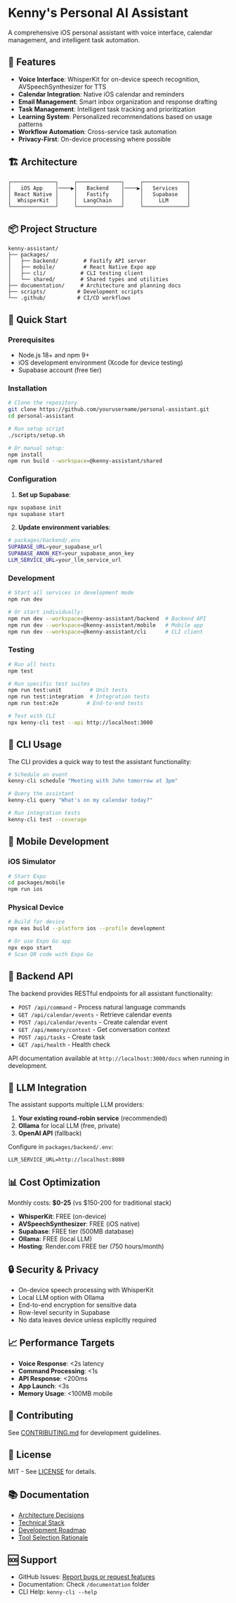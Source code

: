 # Kenny's Personal AI Assistant

A comprehensive iOS personal assistant with voice interface, calendar management, and intelligent task automation.

## 🎯 Features

- **Voice Interface**: WhisperKit for on-device speech recognition, AVSpeechSynthesizer for TTS
- **Calendar Integration**: Native iOS calendar and reminders
- **Email Management**: Smart inbox organization and response drafting
- **Task Management**: Intelligent task tracking and prioritization
- **Learning System**: Personalized recommendations based on usage patterns
- **Workflow Automation**: Cross-service task automation
- **Privacy-First**: On-device processing where possible

## 🏗️ Architecture

```
┌──────────────┐     ┌──────────────┐     ┌──────────────┐
│   iOS App    │────▶│   Backend    │────▶│   Services   │
│ React Native │     │   Fastify    │     │   Supabase   │
│  WhisperKit  │     │  LangChain   │     │     LLM      │
└──────────────┘     └──────────────┘     └──────────────┘
```

## 📦 Project Structure

```
kenny-assistant/
├── packages/
│   ├── backend/        # Fastify API server
│   ├── mobile/         # React Native Expo app
│   ├── cli/           # CLI testing client
│   └── shared/        # Shared types and utilities
├── documentation/     # Architecture and planning docs
├── scripts/          # Development scripts
└── .github/          # CI/CD workflows
```

## 🚀 Quick Start

### Prerequisites

- Node.js 18+ and npm 9+
- iOS development environment (Xcode for device testing)
- Supabase account (free tier)

### Installation

```bash
# Clone the repository
git clone https://github.com/yourusername/personal-assistant.git
cd personal-assistant

# Run setup script
./scripts/setup.sh

# Or manual setup:
npm install
npm run build --workspace=@kenny-assistant/shared
```

### Configuration

1. **Set up Supabase**:
```bash
npx supabase init
npx supabase start
```

2. **Update environment variables**:
```bash
# packages/backend/.env
SUPABASE_URL=your_supabase_url
SUPABASE_ANON_KEY=your_supabase_anon_key
LLM_SERVICE_URL=your_llm_service_url
```

### Development

```bash
# Start all services in development mode
npm run dev

# Or start individually:
npm run dev --workspace=@kenny-assistant/backend  # Backend API
npm run dev --workspace=@kenny-assistant/mobile   # Mobile app
npm run dev --workspace=@kenny-assistant/cli      # CLI client
```

### Testing

```bash
# Run all tests
npm test

# Run specific test suites
npm run test:unit         # Unit tests
npm run test:integration  # Integration tests
npm run test:e2e         # End-to-end tests

# Test with CLI
npx kenny-cli test --api http://localhost:3000
```

## 🧪 CLI Usage

The CLI provides a quick way to test the assistant functionality:

```bash
# Schedule an event
kenny-cli schedule "Meeting with John tomorrow at 3pm"

# Query the assistant
kenny-cli query "What's on my calendar today?"

# Run integration tests
kenny-cli test --coverage
```

## 📱 Mobile Development

### iOS Simulator

```bash
# Start Expo
cd packages/mobile
npm run ios
```

### Physical Device

```bash
# Build for device
npx eas build --platform ios --profile development

# Or use Expo Go app
npx expo start
# Scan QR code with Expo Go
```

## 🔧 Backend API

The backend provides RESTful endpoints for all assistant functionality:

- `POST /api/command` - Process natural language commands
- `GET /api/calendar/events` - Retrieve calendar events
- `POST /api/calendar/events` - Create calendar event
- `GET /api/memory/context` - Get conversation context
- `POST /api/tasks` - Create task
- `GET /api/health` - Health check

API documentation available at `http://localhost:3000/docs` when running in development.

## 🧠 LLM Integration

The assistant supports multiple LLM providers:

1. **Your existing round-robin service** (recommended)
2. **Ollama** for local LLM (free, private)
3. **OpenAI API** (fallback)

Configure in `packages/backend/.env`:
```
LLM_SERVICE_URL=http://localhost:8080
```

## 📊 Cost Optimization

Monthly costs: **$0-25** (vs $150-200 for traditional stack)

- **WhisperKit**: FREE (on-device)
- **AVSpeechSynthesizer**: FREE (iOS native)
- **Supabase**: FREE tier (500MB database)
- **Ollama**: FREE (local LLM)
- **Hosting**: Render.com FREE tier (750 hours/month)

## 🔒 Security & Privacy

- On-device speech processing with WhisperKit
- Local LLM option with Ollama
- End-to-end encryption for sensitive data
- Row-level security in Supabase
- No data leaves device unless explicitly required

## 📈 Performance Targets

- **Voice Response**: <2s latency
- **Command Processing**: <1s
- **API Response**: <200ms
- **App Launch**: <3s
- **Memory Usage**: <100MB mobile

## 🤝 Contributing

See [CONTRIBUTING.md](CONTRIBUTING.md) for development guidelines.

## 📄 License

MIT - See [LICENSE](LICENSE) for details.

## 📚 Documentation

- [Architecture Decisions](documentation/ARCHITECTURE-DECISIONS.md)
- [Technical Stack](documentation/TECH-STACK-OPTIMIZED.md)
- [Development Roadmap](documentation/ROADMAP-OPTIMIZED.md)
- [Tool Selection Rationale](documentation/TOOL-SELECTION-RATIONALE.md)

## 🆘 Support

- GitHub Issues: [Report bugs or request features](https://github.com/yourusername/personal-assistant/issues)
- Documentation: Check `/documentation` folder
- CLI Help: `kenny-cli --help`